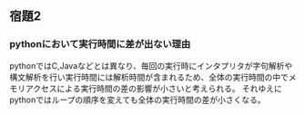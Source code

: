 ## 宿題2
### pythonにおいて実行時間に差が出ない理由
pythonではC,Javaなどとは異なり、毎回の実行時にインタプリタが字句解析や構文解析を行い実行時間には解析時間が含まれるため、全体の実行時間の中でメモリアクセスによる実行時間の差の影響が小さいと考えられる。
それゆえにpythonではループの順序を変えても全体の実行時間の差が小さくなる。
